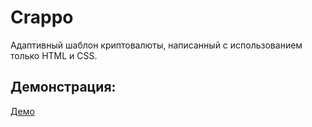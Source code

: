 # Crappo

Адаптивный шаблон криптовалюты, написанный с использованием только HTML и CSS.


## Демонстрация:
[Демо](https://danilich45.github.io/crappo/)

